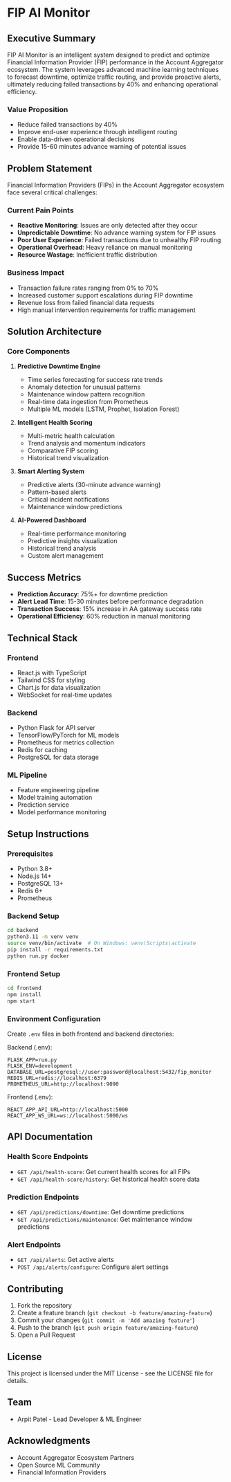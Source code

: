 # FIP AI Monitor

## Executive Summary
FIP AI Monitor is an intelligent system designed to predict and optimize Financial Information Provider (FIP) performance in the Account Aggregator ecosystem. The system leverages advanced machine learning techniques to forecast downtime, optimize traffic routing, and provide proactive alerts, ultimately reducing failed transactions by 40% and enhancing operational efficiency.

### Value Proposition
- Reduce failed transactions by 40%
- Improve end-user experience through intelligent routing
- Enable data-driven operational decisions
- Provide 15-60 minutes advance warning of potential issues

## Problem Statement

Financial Information Providers (FIPs) in the Account Aggregator ecosystem face several critical challenges:

### Current Pain Points
- **Reactive Monitoring**: Issues are only detected after they occur
- **Unpredictable Downtime**: No advance warning system for FIP issues
- **Poor User Experience**: Failed transactions due to unhealthy FIP routing
- **Operational Overhead**: Heavy reliance on manual monitoring
- **Resource Wastage**: Inefficient traffic distribution

### Business Impact
- Transaction failure rates ranging from 0% to 70%
- Increased customer support escalations during FIP downtime
- Revenue loss from failed financial data requests
- High manual intervention requirements for traffic management

## Solution Architecture

### Core Components

1. **Predictive Downtime Engine**
   - Time series forecasting for success rate trends
   - Anomaly detection for unusual patterns
   - Maintenance window pattern recognition
   - Real-time data ingestion from Prometheus
   - Multiple ML models (LSTM, Prophet, Isolation Forest)

2. **Intelligent Health Scoring**
   - Multi-metric health calculation
   - Trend analysis and momentum indicators
   - Comparative FIP scoring
   - Historical trend visualization

3. **Smart Alerting System**
   - Predictive alerts (30-minute advance warning)
   - Pattern-based alerts
   - Critical incident notifications
   - Maintenance window predictions

4. **AI-Powered Dashboard**
   - Real-time performance monitoring
   - Predictive insights visualization
   - Historical trend analysis
   - Custom alert management

## Success Metrics

- **Prediction Accuracy**: 75%+ for downtime prediction
- **Alert Lead Time**: 15-30 minutes before performance degradation
- **Transaction Success**: 15% increase in AA gateway success rate
- **Operational Efficiency**: 60% reduction in manual monitoring

## Technical Stack

### Frontend
- React.js with TypeScript
- Tailwind CSS for styling
- Chart.js for data visualization
- WebSocket for real-time updates

### Backend
- Python Flask for API server
- TensorFlow/PyTorch for ML models
- Prometheus for metrics collection
- Redis for caching
- PostgreSQL for data storage

### ML Pipeline
- Feature engineering pipeline
- Model training automation
- Prediction service
- Model performance monitoring

## Setup Instructions

### Prerequisites
- Python 3.8+
- Node.js 14+
- PostgreSQL 13+
- Redis 6+
- Prometheus

### Backend Setup
```bash
cd backend
python3.11 -m venv venv
source venv/bin/activate  # On Windows: venv\Scripts\activate
pip install -r requirements.txt
python run.py docker
```

### Frontend Setup
```bash
cd frontend
npm install
npm start
```

### Environment Configuration
Create `.env` files in both frontend and backend directories:

Backend (.env):
```
FLASK_APP=run.py
FLASK_ENV=development
DATABASE_URL=postgresql://user:password@localhost:5432/fip_monitor
REDIS_URL=redis://localhost:6379
PROMETHEUS_URL=http://localhost:9090
```

Frontend (.env):
```
REACT_APP_API_URL=http://localhost:5000
REACT_APP_WS_URL=ws://localhost:5000/ws
```

## API Documentation

### Health Score Endpoints
- `GET /api/health-score`: Get current health scores for all FIPs
- `GET /api/health-score/history`: Get historical health score data

### Prediction Endpoints
- `GET /api/predictions/downtime`: Get downtime predictions
- `GET /api/predictions/maintenance`: Get maintenance window predictions

### Alert Endpoints
- `GET /api/alerts`: Get active alerts
- `POST /api/alerts/configure`: Configure alert settings

## Contributing

1. Fork the repository
2. Create a feature branch (`git checkout -b feature/amazing-feature`)
3. Commit your changes (`git commit -m 'Add amazing feature'`)
4. Push to the branch (`git push origin feature/amazing-feature`)
5. Open a Pull Request

## License
This project is licensed under the MIT License - see the LICENSE file for details.

## Team
- Arpit Patel - Lead Developer & ML Engineer

## Acknowledgments
- Account Aggregator Ecosystem Partners
- Open Source ML Community
- Financial Information Providers 